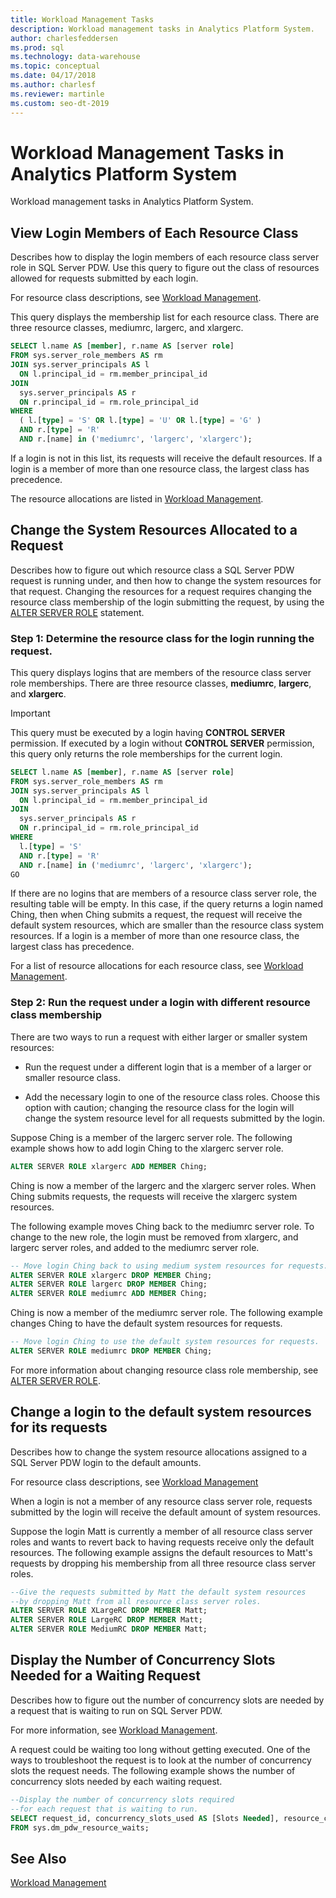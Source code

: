 ```yaml
---
title: Workload Management Tasks
description: Workload management tasks in Analytics Platform System.
author: charlesfeddersen 
ms.prod: sql
ms.technology: data-warehouse
ms.topic: conceptual
ms.date: 04/17/2018
ms.author: charlesf
ms.reviewer: martinle
ms.custom: seo-dt-2019
---
```


# Workload Management Tasks in Analytics Platform System
Workload management tasks in Analytics Platform System.

## View Login Members of Each Resource Class
Describes how to display the login members of each resource class server role in SQL Server PDW. Use this query to figure out the class of resources allowed for requests submitted by each login.  
  
For resource class descriptions, see [Workload Management](workload-management.md).  
  
This query displays the membership list for each resource class. There are three resource classes, mediumrc, largerc, and xlargerc.  
  
```sql  
SELECT l.name AS [member], r.name AS [server role]  
FROM sys.server_role_members AS rm  
JOIN sys.server_principals AS l  
  ON l.principal_id = rm.member_principal_id  
JOIN  
  sys.server_principals AS r  
  ON r.principal_id = rm.role_principal_id  
WHERE  
  ( l.[type] = 'S' OR l.[type] = 'U' OR l.[type] = 'G' )  
  AND r.[type] = 'R'  
  AND r.[name] in ('mediumrc', 'largerc', 'xlargerc');  
```  
  
If a login is not in this list, its requests will receive the default resources. If a login is a member of more than one resource class, the largest class has precedence.  
  
The resource allocations are listed in [Workload Management](workload-management.md).  
  
## Change the System Resources Allocated to a Request
Describes how to figure out which resource class a SQL Server PDW request is running under, and then how to change the system resources for that request. Changing the resources for a request requires changing the resource class membership of the login submitting the request, by using the [ALTER SERVER ROLE](../t-sql/statements/alter-server-role-transact-sql.md) statement.  
  
### Step 1: Determine the resource class for the login running the request.  
This query displays logins that are members of the resource class server role memberships. There are three resource classes, **mediumrc**, **largerc**, and **xlargerc**.  
  
> [!IMPORTANT]  
> This query must be executed by a login having **CONTROL SERVER** permission. If executed by a login without **CONTROL SERVER** permission, this query only returns the role memberships for the current login.  
  
```sql  
SELECT l.name AS [member], r.name AS [server role]  
FROM sys.server_role_members AS rm  
JOIN sys.server_principals AS l  
  ON l.principal_id = rm.member_principal_id  
JOIN  
  sys.server_principals AS r  
  ON r.principal_id = rm.role_principal_id  
WHERE  
  l.[type] = 'S'   
  AND r.[type] = 'R'  
  AND r.[name] in ('mediumrc', 'largerc', 'xlargerc');  
GO  
```  
  
If there are no logins that are members of a resource class server role, the resulting table will be empty. In this case, if the query returns a login named Ching, then when Ching submits a request, the request will receive the default system resources, which are smaller than the resource class system resources. If a login is a member of more than one resource class, the largest class has precedence.  
  
For a list of resource allocations for each resource class, see [Workload Management](workload-management.md).  
  
### Step 2: Run the request under a login with different resource class membership  
There are two ways to run a request with either larger or smaller system resources:  
  
-   Run the request under a different login that is a member of a larger or smaller resource class.  
  
-   Add the necessary login to one of the resource class roles. Choose this option with caution; changing the resource class for the login will change the system resource level for all requests submitted by the login.  
  
Suppose Ching is a member of the largerc server role. The following example shows how to add login Ching to the xlargerc server role.  
  
```sql  
ALTER SERVER ROLE xlargerc ADD MEMBER Ching;  
```  
  
Ching is now a member of the largerc and the xlargerc server roles. When Ching submits requests, the requests will receive the xlargerc system resources.  
  
The following example moves Ching back to the mediumrc server role.  To change to the new role, the login must be removed from xlargerc, and largerc server roles, and added to the mediumrc server role.  
  
```sql  
-- Move login Ching back to using medium system resources for requests.  
ALTER SERVER ROLE xlargerc DROP MEMBER Ching;  
ALTER SERVER ROLE largerc DROP MEMBER Ching;  
ALTER SERVER ROLE mediumrc ADD MEMBER Ching;  
```  
  
Ching is now a member of the mediumrc server role.  The following example changes Ching to have the default system resources for requests.  
  
```sql  
-- Move login Ching to use the default system resources for requests.  
ALTER SERVER ROLE mediumrc DROP MEMBER Ching;  
```  
  
For more information about changing resource class role membership, see [ALTER SERVER ROLE](../t-sql/statements/alter-server-role-transact-sql.md).  

## Change a login to the default system resources for its requests
Describes how to change the system resource allocations assigned to a SQL Server PDW login to the default amounts. 
  
For resource class descriptions, see [Workload Management](workload-management.md)  
  
When a login is not a member of any resource class server role, requests submitted by the login will receive the default amount of system resources.  
  
Suppose the login Matt is currently a member of all resource class server roles and wants to revert back to having requests receive only the default resources.  The following example assigns the default resources to Matt's requests by dropping his membership from all three resource class server roles.  
  
```sql  
--Give the requests submitted by Matt the default system resources   
--by dropping Matt from all resource class server roles.  
ALTER SERVER ROLE XLargeRC DROP MEMBER Matt;  
ALTER SERVER ROLE LargeRC DROP MEMBER Matt;  
ALTER SERVER ROLE MediumRC DROP MEMBER Matt;  
```  
  
## Display the Number of Concurrency Slots Needed for a Waiting Request
Describes how to figure out the number of concurrency slots are needed by a request that is waiting to run on SQL Server PDW.  
  
For more information, see [Workload Management](workload-management.md).  
  
A request could be waiting too long without getting executed. One of the ways to troubleshoot the request is to look at the number of concurrency slots the request needs.  The following example shows the number of concurrency slots needed by each waiting request.  
  
```sql  
--Display the number of concurrency slots required   
--for each request that is waiting to run.  
SELECT request_id, concurrency_slots_used AS [Slots Needed], resource_class AS [Resource Class]  
FROM sys.dm_pdw_resource_waits;  
```  
  
  
## See Also  
[Workload Management](workload-management.md)  
  
